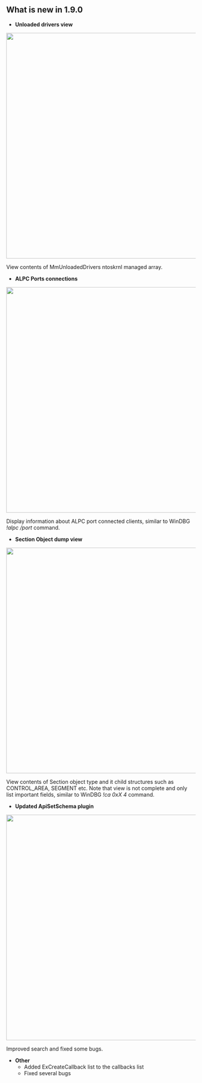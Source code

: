 
## What is new in 1.9.0

 - **Unloaded drivers view**

<img src="https://raw.githubusercontent.com/hfiref0x/WinObjEx64/master/Docs/Screenshots/UnloadedDrivers.png" width="600" />

View contents of MmUnloadedDrivers ntoskrnl managed array.

 - **ALPC Ports connections**

<img src="https://raw.githubusercontent.com/hfiref0x/WinObjEx64/master/Docs/Screenshots/AlpcPortConnections.png" width="600" />

Display information about ALPC port connected clients, similar to WinDBG *!alpc /port* command.

 - **Section Object dump view**

<img src="https://raw.githubusercontent.com/hfiref0x/WinObjEx64/master/Docs/Screenshots/ViewingSectionObject.png" width="600" />

View contents of Section object type and it child structures such as CONTROL_AREA, SEGMENT etc. Note that view is not complete and only list important fields, similar to WinDBG *!ca 0xX 4* command.

- **Updated ApiSetSchema plugin**

<img src="https://raw.githubusercontent.com/hfiref0x/WinObjEx64/master/Docs/Screenshots/ApiSetView190.png" width="600" />

Improved search and fixed some bugs.

 - **Other**
   + Added ExCreateCallback list to the callbacks list
   + Fixed several bugs
